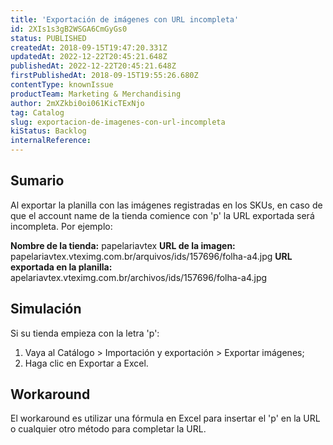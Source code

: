 ```yaml
---
title: 'Exportación de imágenes con URL incompleta'
id: 2XIs1s3gB2WSGA6CmGyGs0
status: PUBLISHED
createdAt: 2018-09-15T19:47:20.331Z
updatedAt: 2022-12-22T20:45:21.648Z
publishedAt: 2022-12-22T20:45:21.648Z
firstPublishedAt: 2018-09-15T19:55:26.680Z
contentType: knownIssue
productTeam: Marketing & Merchandising
author: 2mXZkbi0oi061KicTExNjo
tag: Catalog
slug: exportacion-de-imagenes-con-url-incompleta
kiStatus: Backlog
internalReference: 
---
```


## Sumario

Al exportar la planilla con las imágenes registradas en los SKUs, en caso de que el account name de la tienda comience con 'p' la URL exportada será incompleta. Por ejemplo:

__Nombre de la tienda:__ papelariavtex
__URL de la imagen:__ papelariavtex.vteximg.com.br/arquivos/ids/157696/folha-a4.jpg
__URL exportada en la planilla:__ apelariavtex.vteximg.com.br/archivos/ids/157696/folha-a4.jpg

## Simulación

Si su tienda empieza con la letra 'p':

1. Vaya al Catálogo > Importación y exportación > Exportar imágenes;
2. Haga clic en Exportar a Excel.

## Workaround

El workaround es utilizar una fórmula en Excel para insertar el 'p' en la URL o cualquier otro método para completar la URL.

